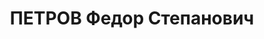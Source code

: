 ---
title: ПЕТРОВ Федор Степанович
description: 'Род. в 1895, Самара, русский, б/п. Проживал: Самара.

  Арестован 11.09.1937. Обв. по ст. ст. 58-16, 58-8 и 58-11. Приговор: Верховный суд
  СССР, 25.11.1937 – ВМН. Расстрелян 25.11.1937, Одесса.

  Реабилитирован верховным судом СССР 10.06.1957'
---